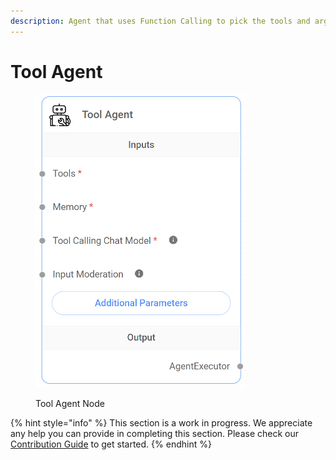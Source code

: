 ```yaml
---
description: Agent that uses Function Calling to pick the tools and args to call.
---
```


# Tool Agent

<figure><img src="../../../.gitbook/assets/image (8) (1).png" alt="" width="337"><figcaption><p>Tool Agent Node</p></figcaption></figure>

{% hint style="info" %}
This section is a work in progress. We appreciate any help you can provide in completing this section. Please check our [Contribution Guide](https://toi500.gitbook.io/flowise-docs/contributing) to get started.
{% endhint %}
